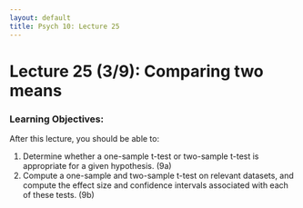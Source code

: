 ```yaml
---
layout: default
title: Psych 10: Lecture 25
---
```

# Lecture 25 (3/9): Comparing two means

### Learning Objectives:
After this lecture, you should be able to:
1. Determine whether a one-sample t-test or two-sample t-test is appropriate for a given hypothesis. (9a)
2. Compute a one-sample and two-sample t-test on relevant datasets, and compute the effect size and confidence intervals associated with each of these tests. (9b)
